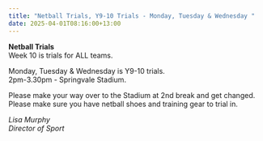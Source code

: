 ```yaml
---
title: "Netball Trials, Y9-10 Trials - Monday, Tuesday & Wednesday "
date: 2025-04-01T08:16:00+13:00
---
```

**Netball Trials**  
Week 10 is trials for ALL teams.

Monday, Tuesday & Wednesday is Y9-10 trials.  
2pm-3.30pm - Springvale Stadium.  

Please make your way over to the Stadium at 2nd break and get changed.  
Please make sure you have netball shoes and training gear to trial in.

*Lisa Murphy  
Director of Sport*  



